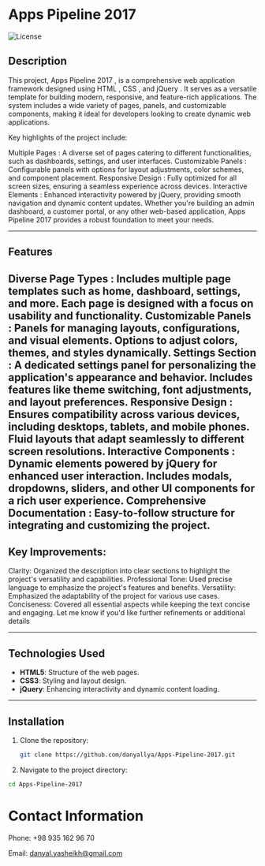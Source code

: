 # Apps Pipeline 2017

![License](https://img.shields.io/badge/license-MIT-blue.svg)

## Description
This project, Apps Pipeline 2017 , is a comprehensive web application framework designed using HTML , CSS , and jQuery . It serves as a versatile template for building modern, responsive, and feature-rich applications. The system includes a wide variety of pages, panels, and customizable components, making it ideal for developers looking to create dynamic web applications.

Key highlights of the project include:

Multiple Pages : A diverse set of pages catering to different functionalities, such as dashboards, settings, and user interfaces.
Customizable Panels : Configurable panels with options for layout adjustments, color schemes, and component placement.
Responsive Design : Fully optimized for all screen sizes, ensuring a seamless experience across devices.
Interactive Elements : Enhanced interactivity powered by jQuery, providing smooth navigation and dynamic content updates.
Whether you're building an admin dashboard, a customer portal, or any other web-based application, Apps Pipeline 2017 provides a robust foundation to meet your needs.

---

## Features
Diverse Page Types :
Includes multiple page templates such as home, dashboard, settings, and more.
Each page is designed with a focus on usability and functionality.
Customizable Panels :
Panels for managing layouts, configurations, and visual elements.
Options to adjust colors, themes, and styles dynamically.
Settings Section :
A dedicated settings panel for personalizing the application's appearance and behavior.
Includes features like theme switching, font adjustments, and layout preferences.
Responsive Design :
Ensures compatibility across various devices, including desktops, tablets, and mobile phones.
Fluid layouts that adapt seamlessly to different screen resolutions.
Interactive Components :
Dynamic elements powered by jQuery for enhanced user interaction.
Includes modals, dropdowns, sliders, and other UI components for a rich user experience.
Comprehensive Documentation :
Easy-to-follow structure for integrating and customizing the project.
---
## Key Improvements:

Clarity: Organized the description into clear sections to highlight the project's versatility and capabilities.
Professional Tone: Used precise language to emphasize the project's features and benefits.
Versatility: Emphasized the adaptability of the project for various use cases.
Conciseness: Covered all essential aspects while keeping the text concise and engaging.
Let me know if you'd like further refinements or additional details

---
## Technologies Used
- **HTML5**: Structure of the web pages.
- **CSS3**: Styling and layout design.
- **jQuery**: Enhancing interactivity and dynamic content loading.

---

## Installation
1. Clone the repository:
   ```bash
   git clone https://github.com/danyallya/Apps-Pipeline-2017.git
   ```



2. Navigate to the project directory:

```bash
cd Apps-Pipeline-2017
```

   # Contact Information

Phone: +98 935 162 96 70

Email: danyal.yasheikh@gmail.com

